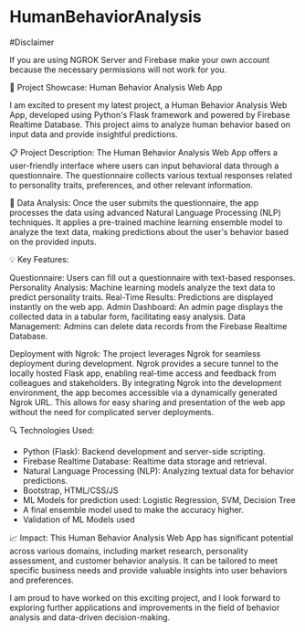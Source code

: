 # HumanBehaviorAnalysis

#Disclaimer

If you are using NGROK Server and Firebase make your own account because the necessary permissions will not work for you.

🚀 Project Showcase: Human Behavior Analysis Web App

I am excited to present my latest project, a Human Behavior Analysis Web App, developed using Python's Flask framework and powered by Firebase Realtime Database. This project aims to analyze human behavior based on input data and provide insightful predictions.

📋 Project Description:
The Human Behavior Analysis Web App offers a user-friendly interface where users can input behavioral data through a questionnaire. The questionnaire collects various textual responses related to personality traits, preferences, and other relevant information.

🔬 Data Analysis:
Once the user submits the questionnaire, the app processes the data using advanced Natural Language Processing (NLP) techniques. It applies a pre-trained machine learning ensemble model to analyze the text data, making predictions about the user's behavior based on the provided inputs.

💡 Key Features:

Questionnaire: Users can fill out a questionnaire with text-based responses.
Personality Analysis: Machine learning models analyze the text data to predict personality traits.
Real-Time Results: Predictions are displayed instantly on the web app.
Admin Dashboard: An admin page displays the collected data in a tabular form, facilitating easy analysis.
Data Management: Admins can delete data records from the Firebase Realtime Database.

Deployment with Ngrok:
The project leverages Ngrok for seamless deployment during development. Ngrok provides a secure tunnel to the locally hosted Flask app, enabling real-time access and feedback from colleagues and stakeholders. By integrating Ngrok into the development environment, the app becomes accessible via a dynamically generated Ngrok URL. This allows for easy sharing and presentation of the web app without the need for complicated server deployments.

🔍 Technologies Used:
- Python (Flask): Backend development and server-side scripting.
- Firebase Realtime Database: Realtime data storage and retrieval.
- Natural Language Processing (NLP): Analyzing textual data for behavior predictions.
- Bootstrap, HTML/CSS/JS
- ML Models for prediction used:
   Logistic Regression, SVM, Decision Tree
- A final ensemble model used to make the accuracy higher.
- Validation of ML Models used

📈 Impact:
This Human Behavior Analysis Web App has significant potential across various domains, including market research, personality assessment, and customer behavior analysis. It can be tailored to meet specific business needs and provide valuable insights into user behaviors and preferences.

I am proud to have worked on this exciting project, and I look forward to exploring further applications and improvements in the field of behavior analysis and data-driven decision-making.
